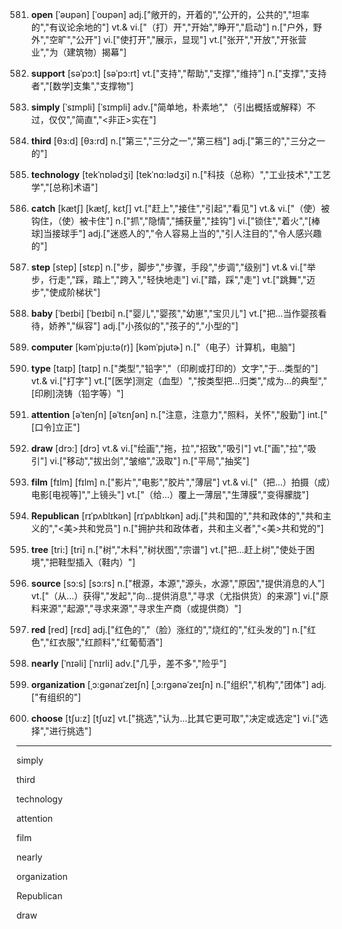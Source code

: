 581. **open**
[ˈəʊpən]  [ˈoʊpən]
adj.["敞开的，开着的","公开的，公共的","坦率的","有议论余地的"]  vt.& vi.["（打）开","开始","睁开","启动"]  n.["户外，野外","空旷","公开"]  vi.["使打开","展示，显现"]  vt.["张开","开放","开张营业","为（建筑物）揭幕"]  

582. **support**
[səˈpɔ:t]  [səˈpɔ:rt]
vt.["支持","帮助","支撑","维持"]  n.["支撑","支持者","[数学]支集","支撑物"]  

583. **simply**
[ˈsɪmpli]  [ˈsɪmpli]
adv.["简单地，朴素地","（引出概括或解释）不过，仅仅","简直","<非正>实在"]  

584. **third**
[θɜ:d]  [θɜ:rd]
n.["第三","三分之一","第三档"]  adj.["第三的","三分之一的"]  

585. **technology**
[tekˈnɒlədʒi]  [tekˈnɑ:lədʒi]
n.["科技（总称）","工业技术","工艺学","[总称]术语"]  

586. **catch**
[kætʃ]  [kætʃ, kɛtʃ]
vt.["赶上","接住","引起","看见"]  vt.& vi.["（使）被钩住，（使）被卡住"]  n.["抓","隐情","捕获量","挂钩"]  vi.["锁住","着火","[棒球]当接球手"]  adj.["迷惑人的","令人容易上当的","引人注目的","令人感兴趣的"]  

587. **step**
[step]  [stɛp]
n.["步，脚步","步骤，手段","步调","级别"]  vt.& vi.["举步，行走","踩，踏上","跨入","轻快地走"]  vi.["踏，踩","走"]  vt.["跳舞","迈步","使成阶梯状"]  

588. **baby**
[ˈbeɪbi]  [ˈbeɪbi]
n.["婴儿","婴孩","幼崽","宝贝儿"]  vt.["把…当作婴孩看待，娇养","纵容"]  adj.["小孩似的","孩子的","小型的"]  

589. **computer**
[kəmˈpju:tə(r)]  [kəmˈpjutɚ]
n.["（电子）计算机，电脑"]  

590. **type**
[taɪp]  [taɪp]
n.["类型","铅字","（印刷或打印的）文字","于…类型的"]  vt.& vi.["打字"]  vt.["[医学]测定（血型）","按类型把…归类","成为…的典型","[印刷]浇铸（铅字等）"]  

591. **attention**
[əˈtenʃn]  [əˈtɛnʃən]
n.["注意，注意力","照料，关怀","殷勤"]  int.["[口令]立正"]  

592. **draw**
[drɔ:]  [drɔ]
vt.& vi.["绘画","拖，拉","招致","吸引"]  vt.["画","拉","吸引"]  vi.["移动","拔出剑","皱缩","汲取"]  n.["平局","抽奖"]  

593. **film**
[fɪlm]  [fɪlm]
n.["影片","电影","胶片","薄层"]  vt.& vi.["（把…）拍摄（成）电影[电视等]","上镜头"]  vt.["（给…）覆上一薄层","生薄膜","变得朦胧"]  

594. **Republican**
[rɪˈpʌblɪkən]  [rɪˈpʌblɪkən]
adj.["共和国的","共和政体的","共和主义的","<美>共和党员"]  n.["拥护共和政体者，共和主义者","<美>共和党的"]  

595. **tree**
[tri:]  [tri]
n.["树","木料","树状图","宗谱"]  vt.["把…赶上树","使处于困境","把鞋型插入（鞋内）"]  

596. **source**
[sɔ:s]  [sɔ:rs]
n.["根源，本源","源头，水源","原因","提供消息的人"]  vt.["（从…）获得","发起","向…提供消息","寻求（尤指供货）的来源"]  vi.["原料来源","起源","寻求来源","寻求生产商（或提供商）"]  

597. **red**
[red]  [rɛd]
adj.["红色的","（脸）涨红的","烧红的","红头发的"]  n.["红色","红衣服","红颜料","红葡萄酒"]  

598. **nearly**
[ˈnɪəli]  [ˈnɪrli]
adv.["几乎，差不多","险乎"]  

599. **organization**
[ˌɔ:gənaɪˈzeɪʃn]  [ˌɔ:rgənəˈzeɪʃn]
n.["组织","机构","团体"]  adj.["有组织的"]  

600. **choose**
[tʃu:z]  [tʃuz]
vt.["挑选","认为…比其它更可取","决定或选定"]  vi.["选择","进行挑选"]  



---

simply

third

technology

attention

film

nearly

organization

Republican

draw

